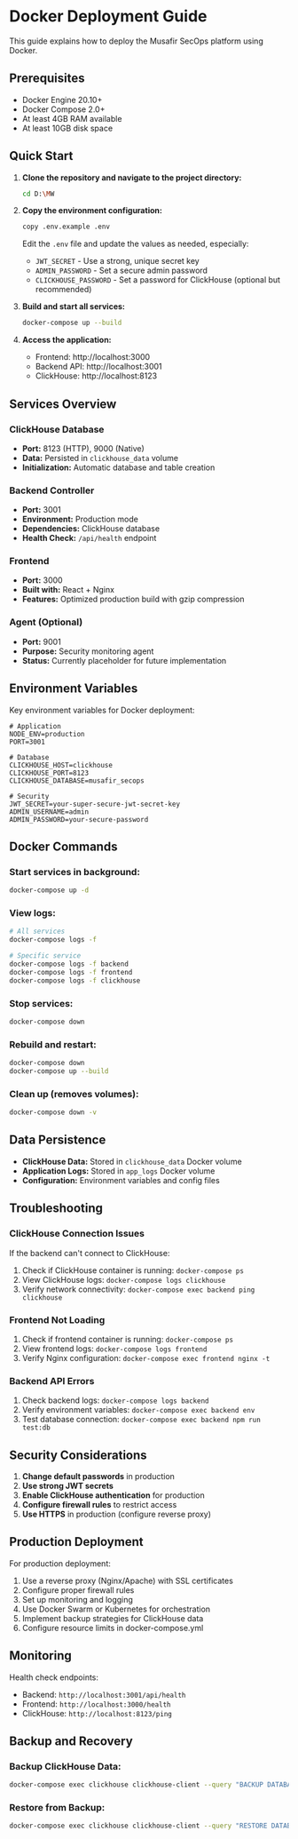 # Docker Deployment Guide

This guide explains how to deploy the Musafir SecOps platform using Docker.

## Prerequisites

- Docker Engine 20.10+
- Docker Compose 2.0+
- At least 4GB RAM available
- At least 10GB disk space

## Quick Start

1. **Clone the repository and navigate to the project directory:**
   ```bash
   cd D:\MW
   ```

2. **Copy the environment configuration:**
   ```bash
   copy .env.example .env
   ```
   
   Edit the `.env` file and update the values as needed, especially:
   - `JWT_SECRET` - Use a strong, unique secret key
   - `ADMIN_PASSWORD` - Set a secure admin password
   - `CLICKHOUSE_PASSWORD` - Set a password for ClickHouse (optional but recommended)

3. **Build and start all services:**
   ```bash
   docker-compose up --build
   ```

4. **Access the application:**
   - Frontend: http://localhost:3000
   - Backend API: http://localhost:3001
   - ClickHouse: http://localhost:8123

## Services Overview

### ClickHouse Database
- **Port:** 8123 (HTTP), 9000 (Native)
- **Data:** Persisted in `clickhouse_data` volume
- **Initialization:** Automatic database and table creation

### Backend Controller
- **Port:** 3001
- **Environment:** Production mode
- **Dependencies:** ClickHouse database
- **Health Check:** `/api/health` endpoint

### Frontend
- **Port:** 3000
- **Built with:** React + Nginx
- **Features:** Optimized production build with gzip compression

### Agent (Optional)
- **Port:** 9001
- **Purpose:** Security monitoring agent
- **Status:** Currently placeholder for future implementation

## Environment Variables

Key environment variables for Docker deployment:

```env
# Application
NODE_ENV=production
PORT=3001

# Database
CLICKHOUSE_HOST=clickhouse
CLICKHOUSE_PORT=8123
CLICKHOUSE_DATABASE=musafir_secops

# Security
JWT_SECRET=your-super-secure-jwt-secret-key
ADMIN_USERNAME=admin
ADMIN_PASSWORD=your-secure-password
```

## Docker Commands

### Start services in background:
```bash
docker-compose up -d
```

### View logs:
```bash
# All services
docker-compose logs -f

# Specific service
docker-compose logs -f backend
docker-compose logs -f frontend
docker-compose logs -f clickhouse
```

### Stop services:
```bash
docker-compose down
```

### Rebuild and restart:
```bash
docker-compose down
docker-compose up --build
```

### Clean up (removes volumes):
```bash
docker-compose down -v
```

## Data Persistence

- **ClickHouse Data:** Stored in `clickhouse_data` Docker volume
- **Application Logs:** Stored in `app_logs` Docker volume
- **Configuration:** Environment variables and config files

## Troubleshooting

### ClickHouse Connection Issues
If the backend can't connect to ClickHouse:
1. Check if ClickHouse container is running: `docker-compose ps`
2. View ClickHouse logs: `docker-compose logs clickhouse`
3. Verify network connectivity: `docker-compose exec backend ping clickhouse`

### Frontend Not Loading
1. Check if frontend container is running: `docker-compose ps`
2. View frontend logs: `docker-compose logs frontend`
3. Verify Nginx configuration: `docker-compose exec frontend nginx -t`

### Backend API Errors
1. Check backend logs: `docker-compose logs backend`
2. Verify environment variables: `docker-compose exec backend env`
3. Test database connection: `docker-compose exec backend npm run test:db`

## Security Considerations

1. **Change default passwords** in production
2. **Use strong JWT secrets**
3. **Enable ClickHouse authentication** for production
4. **Configure firewall rules** to restrict access
5. **Use HTTPS** in production (configure reverse proxy)

## Production Deployment

For production deployment:

1. Use a reverse proxy (Nginx/Apache) with SSL certificates
2. Configure proper firewall rules
3. Set up monitoring and logging
4. Use Docker Swarm or Kubernetes for orchestration
5. Implement backup strategies for ClickHouse data
6. Configure resource limits in docker-compose.yml

## Monitoring

Health check endpoints:
- Backend: `http://localhost:3001/api/health`
- Frontend: `http://localhost:3000/health`
- ClickHouse: `http://localhost:8123/ping`

## Backup and Recovery

### Backup ClickHouse Data:
```bash
docker-compose exec clickhouse clickhouse-client --query "BACKUP DATABASE musafir_secops TO Disk('backups', 'backup-$(date +%Y%m%d).zip')"
```

### Restore from Backup:
```bash
docker-compose exec clickhouse clickhouse-client --query "RESTORE DATABASE musafir_secops FROM Disk('backups', 'backup-YYYYMMDD.zip')"
```